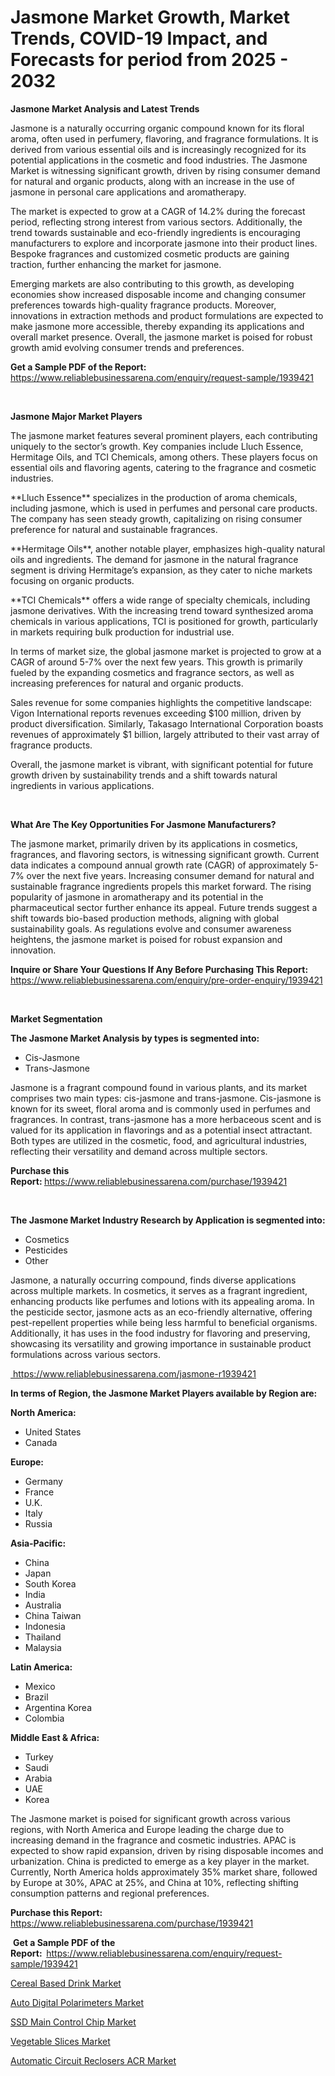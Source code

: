 <p><h1>Jasmone Market Growth, Market Trends, COVID-19 Impact, and Forecasts for period from 2025 - 2032</h1></p><p><strong>Jasmone Market Analysis and Latest Trends</strong></p>
<p><p>Jasmone is a naturally occurring organic compound known for its floral aroma, often used in perfumery, flavoring, and fragrance formulations. It is derived from various essential oils and is increasingly recognized for its potential applications in the cosmetic and food industries. The Jasmone Market is witnessing significant growth, driven by rising consumer demand for natural and organic products, along with an increase in the use of jasmone in personal care applications and aromatherapy.</p><p>The market is expected to grow at a CAGR of 14.2% during the forecast period, reflecting strong interest from various sectors. Additionally, the trend towards sustainable and eco-friendly ingredients is encouraging manufacturers to explore and incorporate jasmone into their product lines. Bespoke fragrances and customized cosmetic products are gaining traction, further enhancing the market for jasmone.</p><p>Emerging markets are also contributing to this growth, as developing economies show increased disposable income and changing consumer preferences towards high-quality fragrance products. Moreover, innovations in extraction methods and product formulations are expected to make jasmone more accessible, thereby expanding its applications and overall market presence. Overall, the jasmone market is poised for robust growth amid evolving consumer trends and preferences.</p></p>
<p><strong>Get a Sample PDF of the Report:&nbsp;</strong> <a href="https://www.reliablebusinessarena.com/enquiry/request-sample/1939421?utm_campaign=2039&utm_medium=2&utm_source=Github&utm_content=ia&utm_term=31012025&utm_id=jasmone">https://www.reliablebusinessarena.com/enquiry/request-sample/1939421</a></p>
<p>&nbsp;</p>
<p><strong>Jasmone Major Market Players</strong></p>
<p><p>The jasmone market features several prominent players, each contributing uniquely to the sector’s growth. Key companies include Lluch Essence, Hermitage Oils, and TCI Chemicals, among others. These players focus on essential oils and flavoring agents, catering to the fragrance and cosmetic industries.</p><p>**Lluch Essence** specializes in the production of aroma chemicals, including jasmone, which is used in perfumes and personal care products. The company has seen steady growth, capitalizing on rising consumer preference for natural and sustainable fragrances.</p><p>**Hermitage Oils**, another notable player, emphasizes high-quality natural oils and ingredients. The demand for jasmone in the natural fragrance segment is driving Hermitage’s expansion, as they cater to niche markets focusing on organic products.</p><p>**TCI Chemicals** offers a wide range of specialty chemicals, including jasmone derivatives. With the increasing trend toward synthesized aroma chemicals in various applications, TCI is positioned for growth, particularly in markets requiring bulk production for industrial use.</p><p>In terms of market size, the global jasmone market is projected to grow at a CAGR of around 5-7% over the next few years. This growth is primarily fueled by the expanding cosmetics and fragrance sectors, as well as increasing preferences for natural and organic products.</p><p>Sales revenue for some companies highlights the competitive landscape: Vigon International reports revenues exceeding $100 million, driven by product diversification. Similarly, Takasago International Corporation boasts revenues of approximately $1 billion, largely attributed to their vast array of fragrance products.</p><p>Overall, the jasmone market is vibrant, with significant potential for future growth driven by sustainability trends and a shift towards natural ingredients in various applications.</p></p>
<p>&nbsp;</p>
<p><strong>What Are The Key Opportunities For Jasmone Manufacturers?</strong></p>
<p><p>The jasmone market, primarily driven by its applications in cosmetics, fragrances, and flavoring sectors, is witnessing significant growth. Current data indicates a compound annual growth rate (CAGR) of approximately 5-7% over the next five years. Increasing consumer demand for natural and sustainable fragrance ingredients propels this market forward. The rising popularity of jasmone in aromatherapy and its potential in the pharmaceutical sector further enhance its appeal. Future trends suggest a shift towards bio-based production methods, aligning with global sustainability goals. As regulations evolve and consumer awareness heightens, the jasmone market is poised for robust expansion and innovation.</p></p>
<p><strong>Inquire or Share Your Questions If Any Before Purchasing This Report:</strong> <a href="https://www.reliablebusinessarena.com/enquiry/pre-order-enquiry/1939421?utm_campaign=2039&utm_medium=2&utm_source=Github&utm_content=ia&utm_term=31012025&utm_id=jasmone">https://www.reliablebusinessarena.com/enquiry/pre-order-enquiry/1939421</a></p>
<p>&nbsp;</p>
<p><strong>Market Segmentation</strong></p>
<p><strong>The Jasmone Market Analysis by types is segmented into:</strong></p>
<p><ul><li>Cis-Jasmone</li><li>Trans-Jasmone</li></ul></p>
<p><p>Jasmone is a fragrant compound found in various plants, and its market comprises two main types: cis-jasmone and trans-jasmone. Cis-jasmone is known for its sweet, floral aroma and is commonly used in perfumes and fragrances. In contrast, trans-jasmone has a more herbaceous scent and is valued for its application in flavorings and as a potential insect attractant. Both types are utilized in the cosmetic, food, and agricultural industries, reflecting their versatility and demand across multiple sectors.</p></p>
<p><strong>Purchase this Report:&nbsp;</strong><a href="https://www.reliablebusinessarena.com/purchase/1939421?utm_campaign=2039&utm_medium=2&utm_source=Github&utm_content=ia&utm_term=31012025&utm_id=jasmone">https://www.reliablebusinessarena.com/purchase/1939421</a></p>
<p>&nbsp;</p>
<p><strong>The Jasmone Market Industry Research by Application is segmented into:</strong></p>
<p><ul><li>Cosmetics</li><li>Pesticides</li><li>Other</li></ul></p>
<p><p>Jasmone, a naturally occurring compound, finds diverse applications across multiple markets. In cosmetics, it serves as a fragrant ingredient, enhancing products like perfumes and lotions with its appealing aroma. In the pesticide sector, jasmone acts as an eco-friendly alternative, offering pest-repellent properties while being less harmful to beneficial organisms. Additionally, it has uses in the food industry for flavoring and preserving, showcasing its versatility and growing importance in sustainable product formulations across various sectors.</p></p>
<p><a href="https://www.reliablebusinessarena.com/jasmone-r1939421?utm_campaign=2039&utm_medium=2&utm_source=Github&utm_content=ia&utm_term=31012025&utm_id=jasmone">&nbsp;https://www.reliablebusinessarena.com/jasmone-r1939421</a></p>
<p><strong>In terms of Region, the Jasmone Market Players available by Region are:</strong></p>
<p>
    <p> <strong> North America: </strong>
        <ul>
            <li>United States</li>
            <li>Canada</li>
        </ul>
        </p> 
    <p> <strong> Europe: </strong>
        <ul>
            <li>Germany</li>
            <li>France</li>
            <li>U.K.</li>
            <li>Italy</li>
            <li>Russia</li>
        </ul>
        </p> 
    <p> <strong> Asia-Pacific: </strong>
        <ul>
            <li>China</li>
            <li>Japan</li>
            <li>South Korea</li>
            <li>India</li>
            <li>Australia</li>
            <li>China Taiwan</li>
            <li>Indonesia</li>
            <li>Thailand</li>
            <li>Malaysia</li>
        </ul>
        </p> 
    <p> <strong> Latin America: </strong>
        <ul>
            <li>Mexico</li>
            <li>Brazil</li>
            <li>Argentina Korea</li>
            <li>Colombia</li>
        </ul>
        </p> 
    <p> <strong> Middle East & Africa: </strong>
        <ul>
            <li>Turkey</li>
            <li>Saudi</li>
            <li>Arabia</li>
            <li>UAE</li>
            <li>Korea</li>
        </ul>
    </p>
    </p>
<p><p>The Jasmone market is poised for significant growth across various regions, with North America and Europe leading the charge due to increasing demand in the fragrance and cosmetic industries. APAC is expected to show rapid expansion, driven by rising disposable incomes and urbanization. China is predicted to emerge as a key player in the market. Currently, North America holds approximately 35% market share, followed by Europe at 30%, APAC at 25%, and China at 10%, reflecting shifting consumption patterns and regional preferences.</p></p>
<p><strong>Purchase this Report: </strong><a href="https://www.reliablebusinessarena.com/purchase/1939421?utm_campaign=2039&utm_medium=2&utm_source=Github&utm_content=ia&utm_term=31012025&utm_id=jasmone">https://www.reliablebusinessarena.com/purchase/1939421</a></p>
<p>&nbsp;<strong>Get a Sample PDF of the Report:&nbsp;&nbsp;</strong><a href="https://www.reliablebusinessarena.com/enquiry/request-sample/1939421?utm_campaign=2039&utm_medium=2&utm_source=Github&utm_content=ia&utm_term=31012025&utm_id=jasmone">https://www.reliablebusinessarena.com/enquiry/request-sample/1939421</a></p>
<p><strong></strong></p>
<p><p><a href="https://www.linkedin.com/pulse/cereal-based-drink-market-assessment-predictive-metrics-muige?utm_campaign=2039&utm_medium=2&utm_source=Github&utm_content=ia&utm_term=31012025&utm_id=jasmone">Cereal Based Drink Market</a></p><p><a href="https://www.linkedin.com/pulse/size-auto-digital-polarimeters-marketindustry-trends-the121-lbyie?utm_campaign=2039&utm_medium=2&utm_source=Github&utm_content=ia&utm_term=31012025&utm_id=jasmone">Auto Digital Polarimeters Market</a></p><p><a href="https://www.linkedin.com/pulse/ssd-main-control-chip-market-size-2025-2032-cagr-138-fblge?utm_campaign=2039&utm_medium=2&utm_source=Github&utm_content=ia&utm_term=31012025&utm_id=jasmone">SSD Main Control Chip Market</a></p><p><a href="https://www.linkedin.com/pulse/vegetable-slices-market-size-competitive-differentiation-gb72e?utm_campaign=2039&utm_medium=2&utm_source=Github&utm_content=ia&utm_term=31012025&utm_id=jasmone">Vegetable Slices Market</a></p><p><a href="https://www.linkedin.com/pulse/automatic-circuit-reclosers-acr-market-research-report-growth-erwxe?utm_campaign=2039&utm_medium=2&utm_source=Github&utm_content=ia&utm_term=31012025&utm_id=jasmone">Automatic Circuit Reclosers ACR Market</a></p></p>